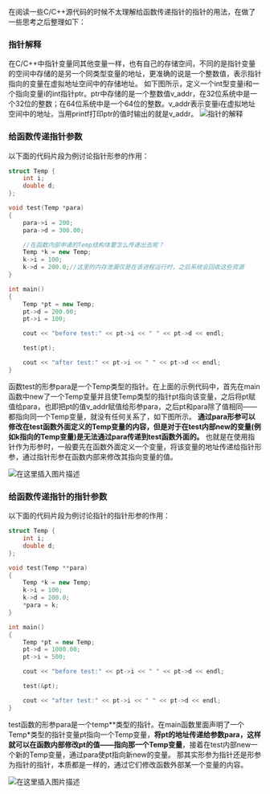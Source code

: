 ﻿在阅读一些C/C++源代码的时候不太理解给函数传递指针的指针的用法，在做了一些思考之后整理如下：

### 指针解释
在C/C++中指针变量同其他变量一样，也有自己的存储空间，不同的是指针变量的空间中存储的是另一个同类型变量的地址，更准确的说是一个整数值，表示指针指向的变量在虚拟地址空间中的存储地址。
如下图所示，定义一个int型变量i和一个指向变量i的int指针ptr。ptr中存储的是一个整数值v_addr，在32位系统中是一个32位的整数；在64位系统中是一个64位的整数。v_addr表示变量i在虚拟地址空间中的地址，当用printf打印ptr的值时输出的就是v_addr。
![指针的解释](https://img-blog.csdnimg.cn/20210619110031264.jpg#pic_center)
### 给函数传递指针参数
以下面的代码片段为例讨论指针形参的作用：

```cpp
struct Temp {
    int i;
    double d;
};

void test(Temp *para)
{
    para->i = 200;
    para->d = 300.00;

    //在函数内部申请的Temp结构体要怎么传递出去呢？
    Temp *k = new Temp;
    k->i = 100;
    k->d = 200.0;//这里的内存泄漏仅是在该进程运行时，之后系统会回收这些资源
}

int main()
{
    Temp *pt = new Temp;
    pt->d = 200.00;
    pt->i = 100;

    cout << "before test:" << pt->i << " " << pt->d << endl;

    test(pt);

    cout << "after test:" << pt->i << " " << pt->d << endl;
}
```
函数test的形参para是一个Temp类型的指针。在上面的示例代码中，首先在main函数中new了一个Temp变量并且使Temp类型的指针pt指向该变量，之后将pt赋值给para，也即把pt的值v_addr赋值给形参para，之后pt和para除了值相同——都指向同一个Temp变量，就没有任何关系了，如下图所示。
**通过para形参可以修改在test函数外面定义的Temp变量的内容，但是对于在test内部new的变量(例如k指向的Temp变量)是无法通过para传递到test函数外面的。** 也就是在使用指针作为形参时，一般要先在函数外面定义一个变量，将该变量的地址传递给指针形参，通过指针形参在函数内部来修改其指向变量的值。


![在这里插入图片描述](https://img-blog.csdnimg.cn/20210619231541952.jpg?x-oss-process=image/watermark,type_ZmFuZ3poZW5naGVpdGk,shadow_10,text_aHR0cHM6Ly9ibG9nLmNzZG4ubmV0L3FxXzM5Nzg1NTc1,size_16,color_FFFFFF,t_70#pic_center)

### 给函数传递指针的指针参数
以下面的代码片段为例讨论指针的指针形参的作用：

```cpp
struct Temp {
    int i;
    double d;
};

void test(Temp **para)
{
    Temp *k = new Temp;
    k->i = 100;
    k->d = 200.0;
    *para = k;
}

int main()
{
    Temp *pt = new Temp;
    pt->d = 1000.00;
    pt->i = 500;

    cout << "before test:" << pt->i << " " << pt->d << endl;

    test(&pt);

    cout << "after test:" << pt->i << " " << pt->d << endl;
}
```
test函数的形参para是一个temp**类型的指针。在main函数里面声明了一个Temp*类型的指针变量pt指向一个Temp变量，**将pt的地址传递给参数para，这样就可以在函数内部修改pt的值——指向那一个Temp变量**，接着在test内部new一个新的Temp变量，通过para使pt指向新new的变量。
那其实形参为指针还是形参为指针的指针，本质都是一样的，通过它们修改函数外部某一个变量的内容。



![在这里插入图片描述](https://img-blog.csdnimg.cn/2021061923550659.jpg?x-oss-process=image/watermark,type_ZmFuZ3poZW5naGVpdGk,shadow_10,text_aHR0cHM6Ly9ibG9nLmNzZG4ubmV0L3FxXzM5Nzg1NTc1,size_16,color_FFFFFF,t_70#pic_center)

